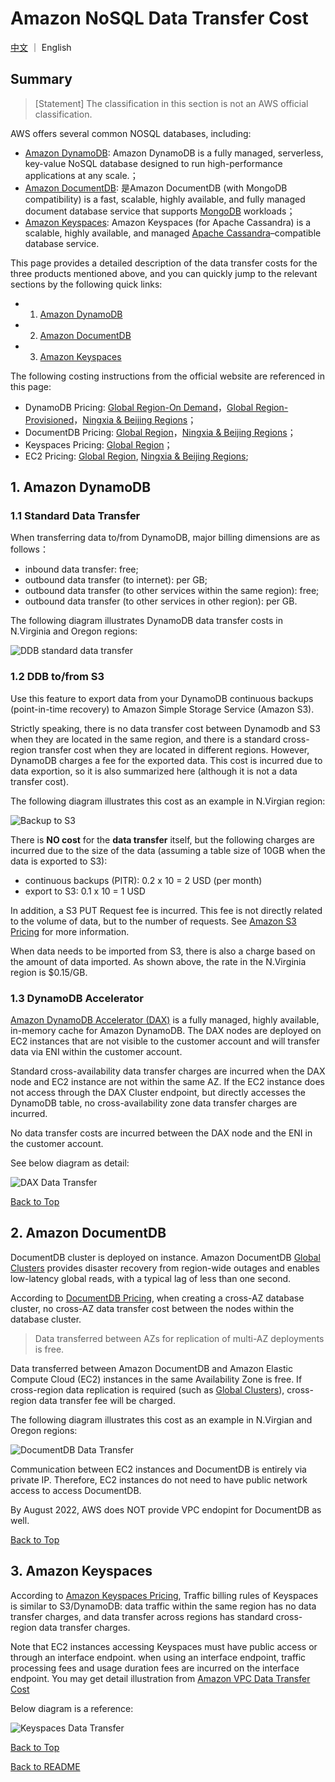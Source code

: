# Amazon NoSQL Data Transfer Cost

[中文](NOSQL-CN.md) ｜ English

## Summary

>[Statement] The classification in this section is not an AWS official classification.

AWS offers several common NOSQL databases, including:

- [Amazon DynamoDB](https://aws.amazon.com/dynamodb/): Amazon DynamoDB is a fully managed, serverless, key-value NoSQL database designed to run high-performance applications at any scale.；
- [Amazon DocumentDB](https://aws.amazon.com/documentdb/): 是Amazon DocumentDB (with MongoDB compatibility) is a fast, scalable, highly available, and fully managed document database service that supports [MongoDB](https://www.mongodb.com) workloads；
- [Amazon Keyspaces](https://aws.amazon.com/keyspaces/): Amazon Keyspaces (for Apache Cassandra) is a scalable, highly available, and managed [Apache Cassandra](https://aws.amazon.com/cn/keyspaces/what-is-cassandra/)–compatible database service.

This page provides a detailed description of the data transfer costs for the three products mentioned above, and you can quickly jump to the relevant sections by the following quick links:

- 1. [Amazon DynamoDB](#1-amazon-dynamodb)
- 2. [Amazon DocumentDB](#2-amazon-documentdb)
- 3. [Amazon Keyspaces](#3-amazon-keyspaces)

The following costing instructions from the official website are referenced in this page:

- DynamoDB Pricing: [Global Region-On Demand](https://aws.amazon.com/dynamodb/pricing/on-demand/)，[Global Region-Provisioned](https://aws.amazon.com/dynamodb/pricing/provisioned/)，[Ningxia & Beijing Regions](https://www.amazonaws.cn/en/dynamodb/pricing/)；
- DocumentDB Pricing: [Global Region](https://aws.amazon.com/documentdb/pricing/)，[Ningxia & Beijing Regions](https://www.amazonaws.cn/en/documentdb/pricing/)；
- Keyspaces Pricing: [Global Region](https://aws.amazon.com/keyspaces/pricing/)；
- EC2 Pricing: [Global Region](https://aws.amazon.com/ec2/pricing/on-demand/), [Ningxia & Beijing Regions](https://www.amazonaws.cn/en/ec2/pricing/);

## 1. Amazon DynamoDB

### 1.1 Standard Data Transfer

When transferring data to/from DynamoDB, major billing dimensions are as follows：

- inbound data transfer: free;
- outbound data transfer (to internet): per GB;
- outbound data transfer (to other services within the same region): free;
- outbound data transfer (to other services in other region): per GB.

The following diagram illustrates DynamoDB data transfer costs in N.Virginia and Oregon regions:

![DDB standard data transfer](png/01.ddb-standard-transfer.png)

### 1.2 DDB to/from S3

Use this feature to export data from your DynamoDB continuous backups (point-in-time recovery) to Amazon Simple Storage Service (Amazon S3). 

Strictly speaking, there is no data transfer cost between Dynamodb and S3 when they are located in the same region, and there is a standard cross-region transfer cost when they are located in different regions. However, DynamoDB charges a fee for the exported data. This cost is incurred due to data exportion, so it is also summarized here (although it is not a data transfer cost).

The following diagram illustrates this cost as an example in N.Virgian region:

![Backup to S3](png/02.ddb-s3.png)

There is **NO cost** for the **data transfer** itself, but the following charges are incurred due to the size of the data (assuming a table size of 10GB when the data is exported to S3):

- continuous backups (PITR): 0.2 x 10 = 2 USD (per month)
- export to S3: 0.1 x 10 = 1 USD

In addition, a S3 PUT Request fee is incurred. This fee is not directly related to the volume of data, but to the number of requests. See [Amazon S3 Pricing](https://aws.amazon.com/s3/pricing/) for more information.

When data needs to be imported from S3, there is also a charge based on the amount of data imported. As shown above, the rate in the N.Virginia region is $0.15/GB.

### 1.3 DynamoDB Accelerator

[Amazon DynamoDB Accelerator (DAX)](https://aws.amazon.com/dynamodb/dax/) is a fully managed, highly available, in-memory cache for Amazon DynamoDB. The DAX nodes are deployed on EC2 instances that are not visible to the customer account and will transfer data via ENI within the customer account.

Standard cross-availability data transfer charges are incurred when the DAX node and EC2 instance are not within the same AZ. If the EC2 instance does not access through the DAX Cluster endpoint, but directly accesses the DynamoDB table, no cross-availability zone data transfer charges are incurred.

No data transfer costs are incurred between the DAX node and the ENI in the customer account.

See below diagram as detail:

![DAX Data Transfer](png/03.ddb-dax.png)

[Back to Top](#summary)

## 2. Amazon DocumentDB

DocumentDB cluster is deployed on instance. Amazon DocumentDB [Global Clusters](https://aws.amazon.com/documentdb/global-clusters/) provides disaster recovery from region-wide outages and enables low-latency global reads, with a typical lag of less than one second. 

According to [DocumentDB Pricing](https://aws.amazon.com/cn/documentdb/pricing/), when creating a cross-AZ database cluster, no cross-AZ data transfer cost between the nodes within the database cluster.

>Data transferred between AZs for replication of multi-AZ deployments is free. 

Data transferred between Amazon DocumentDB and Amazon Elastic Compute Cloud (EC2) instances in the same Availability Zone is free. If cross-region data replication is required (such as [Global Clusters](https://aws.amazon.com/documentdb/global-clusters/)), cross-region data transfer fee will be charged. 

The following diagram illustrates this cost as an example in N.Virgian and Oregon regions:

![DocumentDB Data Transfer](png/04.documentdb.png)

Communication between EC2 instances and DocumentDB is entirely via private IP. Therefore, EC2 instances do not need to have public network access to access DocumentDB.

By August 2022, AWS does NOT provide VPC endopint for DocumentDB as well.

[Back to Top](#summary)

## 3. Amazon Keyspaces

According to [Amazon Keyspaces Pricing](https://aws.amazon.com/keyspaces/pricing/), Traffic billing rules of Keyspaces is similar to S3/DynamoDB: data traffic within the same region has no data transfer charges, and data transfer across regions has standard cross-region data transfer charges.

Note that EC2 instances accessing Keyspaces must have public access or through an interface endpoint. when using an interface endpoint, traffic processing fees and usage duration fees are incurred on the interface endpoint. You may get detail illustration from [Amazon VPC Data Transfer Cost](../../Networking/VPC/VPC-EN.md#3-vpc-endpoint)

Below diagram is a reference:

![Keyspaces Data Transfer](png/05.keyspaces.png)

[Back to Top](#summary)

[Back to README](../../README-EN.md)